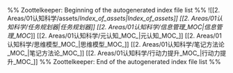%% Zoottelkeeper: Beginning of the autogenerated index file list  %%
 ![[2. Areas/01认知科学/assets/_Index_of_assets|_Index_of_assets]]
 [[2. Areas/01认知科学/任务规划器|任务规划器]]
 [[2. Areas/01认知科学/信息管理_MOC_|信息管理_MOC_]]
 [[2. Areas/01认知科学/元认知_MOC_|元认知_MOC_]]
 [[2. Areas/01认知科学/思维模型_MOC_|思维模型_MOC_]]
 [[2. Areas/01认知科学/笔记方法论_MOC_|笔记方法论_MOC_]]
 [[2. Areas/01认知科学/行动力提升_MOC_|行动力提升_MOC_]]
%% Zoottelkeeper: End of the autogenerated index file list  %%
